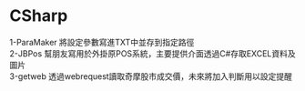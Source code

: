 # CSharp
1-ParaMaker           將設定參數寫進TXT中並存到指定路徑</br>
2-JBPos               幫朋友寫用於外掛原POS系統，主要提供介面透過C#存取EXCEL資料及圖片</br>
3-getweb              透過webrequest讀取奇摩股市成交價，未來將加入判斷用以設定提醒</br>
